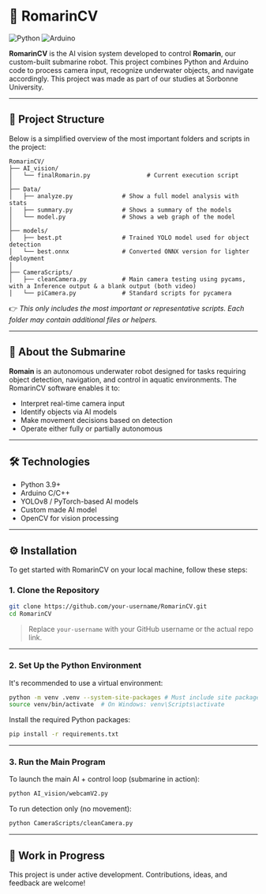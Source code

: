 # 🧭 RomarinCV

![Python](https://img.shields.io/badge/Python-3.9+-blue?logo=python)
![Arduino](https://img.shields.io/badge/-Compatible-00979D?logo=arduino&logoColor=white&label=Arduino&labelColor=gray)

**RomarinCV** is the AI vision system developed to control **Romarin**, our custom-built submarine robot. This project combines Python and Arduino code to process camera input, recognize underwater objects, and navigate accordingly. This project was made as part of our studies at Sorbonne University.

---

## 📁 Project Structure

Below is a simplified overview of the most important folders and scripts in the project:

```
RomarinCV/
├── AI_vision/
│   └── finalRomarin.py                # Current execution script
│
├── Data/
│   ├── analyze.py              # Show a full model analysis with stats
│   ├── summary.py              # Shows a summary of the models
│   └── model.py                # Shows a web graph of the model
│
├── models/
│   ├── best.pt                 # Trained YOLO model used for object detection
│   └── best.onnx               # Converted ONNX version for lighter deployment
│
├── CameraScripts/
│   ├── cleanCamera.py          # Main camera testing using pycams, with a Inference output & a blank output (both video)
│   └── piCamera.py             # Standard scripts for pycamera
```

👉 *This only includes the most important or representative scripts. Each folder may contain additional files or helpers.*


---

## 🤖 About the Submarine

**Romain** is an autonomous underwater robot designed for tasks requiring object detection, navigation, and control in aquatic environments. The RomarinCV software enables it to:
- Interpret real-time camera input
- Identify objects via AI models
- Make movement decisions based on detection
- Operate either fully or partially autonomous

---

## 🛠️ Technologies

- Python 3.9+
- Arduino C/C++
- YOLOv8 / PyTorch-based AI models
- Custom made AI model
- OpenCV for vision processing

---
## ⚙️ Installation

To get started with RomarinCV on your local machine, follow these steps:

### 1. Clone the Repository

```bash
git clone https://github.com/your-username/RomarinCV.git
cd RomarinCV
```

> Replace `your-username` with your GitHub username or the actual repo link.

---

### 2. Set Up the Python Environment

It's recommended to use a virtual environment:

```bash
python -m venv .venv --system-site-packages # Must include site package if using picamera !
source venv/bin/activate  # On Windows: venv\Scripts\activate
```

Install the required Python packages:

```bash
pip install -r requirements.txt
```

---

### 3. Run the Main Program

To launch the main AI + control loop (submarine in action):

```bash
python AI_vision/webcamV2.py
```

To run detection only (no movement):

```bash
python CameraScripts/cleanCamera.py
```

---

## 🚧 Work in Progress

This project is under active development. Contributions, ideas, and feedback are welcome!
